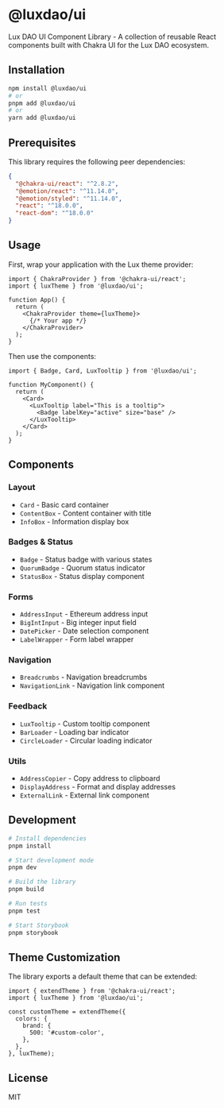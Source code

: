# @luxdao/ui

Lux DAO UI Component Library - A collection of reusable React components built with Chakra UI for the Lux DAO ecosystem.

## Installation

```bash
npm install @luxdao/ui
# or
pnpm add @luxdao/ui
# or
yarn add @luxdao/ui
```

## Prerequisites

This library requires the following peer dependencies:

```json
{
  "@chakra-ui/react": "^2.8.2",
  "@emotion/react": "^11.14.0",
  "@emotion/styled": "^11.14.0",
  "react": "^18.0.0",
  "react-dom": "^18.0.0"
}
```

## Usage

First, wrap your application with the Lux theme provider:

```tsx
import { ChakraProvider } from '@chakra-ui/react';
import { luxTheme } from '@luxdao/ui';

function App() {
  return (
    <ChakraProvider theme={luxTheme}>
      {/* Your app */}
    </ChakraProvider>
  );
}
```

Then use the components:

```tsx
import { Badge, Card, LuxTooltip } from '@luxdao/ui';

function MyComponent() {
  return (
    <Card>
      <LuxTooltip label="This is a tooltip">
        <Badge labelKey="active" size="base" />
      </LuxTooltip>
    </Card>
  );
}
```

## Components

### Layout
- `Card` - Basic card container
- `ContentBox` - Content container with title
- `InfoBox` - Information display box

### Badges & Status
- `Badge` - Status badge with various states
- `QuorumBadge` - Quorum status indicator
- `StatusBox` - Status display component

### Forms
- `AddressInput` - Ethereum address input
- `BigIntInput` - Big integer input field
- `DatePicker` - Date selection component
- `LabelWrapper` - Form label wrapper

### Navigation
- `Breadcrumbs` - Navigation breadcrumbs
- `NavigationLink` - Navigation link component

### Feedback
- `LuxTooltip` - Custom tooltip component
- `BarLoader` - Loading bar indicator
- `CircleLoader` - Circular loading indicator

### Utils
- `AddressCopier` - Copy address to clipboard
- `DisplayAddress` - Format and display addresses
- `ExternalLink` - External link component

## Development

```bash
# Install dependencies
pnpm install

# Start development mode
pnpm dev

# Build the library
pnpm build

# Run tests
pnpm test

# Start Storybook
pnpm storybook
```

## Theme Customization

The library exports a default theme that can be extended:

```tsx
import { extendTheme } from '@chakra-ui/react';
import { luxTheme } from '@luxdao/ui';

const customTheme = extendTheme({
  colors: {
    brand: {
      500: '#custom-color',
    },
  },
}, luxTheme);
```

## License

MIT